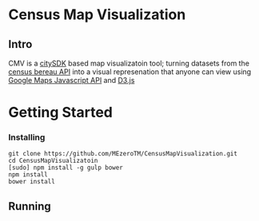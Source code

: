 # Census Map Visualization
## Intro
CMV is a [citySDK](http://uscensusbureau.github.io/citysdk) based map visualizatoin tool; turning datasets from the [census bereau API](http://census.gov/data/developers/data-sets.html) into a visual represenation that anyone can view using [Google Maps Javascript API](https://developers.google.com/maps/documentation/javascript/) and [D3.js](https://github.com/mbostock/d3)
# Getting Started
### Installing
    git clone https://github.com/MEzeroTM/CensusMapVisualization.git
    cd CensusMapVisualizatoin
    [sudo] npm install -g gulp bower 
    npm install 
    bower install

## Running 
    
